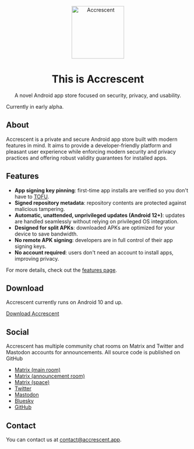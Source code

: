 <div align="center">
    <img
        src="https://raw.githubusercontent.com/accrescent/accrescent/master/.icon-round.png"
        alt="Accrescent" width="144" height="144">
    <h1>This is Accrescent</h1>
    <p>A novel Android app store focused on security, privacy, and usability.</p>
</div>

Currently in early alpha.

## About

Accrescent is a private and secure Android app store built with modern features in mind. It aims to
provide a developer-friendly platform and pleasant user experience while enforcing modern security
and privacy practices and offering robust validity guarantees for installed apps.

## Features

- **App signing key pinning**: first-time app installs are verified so you don't have to [TOFU](https://en.wikipedia.org/wiki/Trust_on_first_use).
- **Signed repository metadata**: repository contents are protected against malicious tampering.
- **Automatic, unattended, unprivileged updates (Android 12+)**: updates are handled seamlessly without relying on privileged OS integration.
- **Designed for split APKs**: downloaded APKs are optimized for your device to save bandwidth.
- **No remote APK signing**: developers are in full control of their app signing keys.
- **No account required**: users don't need an account to install apps, improving privacy.

For more details, check out the [features page](https://accrescent.app/features).

## Download

Accrescent currently runs on Android 10 and up.

[Download Accrescent](https://accrescent.app/accrescent.apk)

## Social

Accrescent has multiple community chat rooms on Matrix and Twitter and Mastodon accounts for
announcements. All source code is published on GitHub

- [Matrix (main room)](https://matrix.to/#/#accrescent:matrix.org)
- [Matrix (announcement room)](https://matrix.to/#/#accrescent-announcements:matrix.org)
- [Matrix (space)](https://matrix.to/#/#accrescent-space:matrix.org)
- [Twitter](https://twitter.com/accrescentapp)
- [Mastodon](https://infosec.exchange/@accrescent)
- [Bluesky](https://bsky.app/profile/accrescent.app)
- [GitHub](https://github.com/accrescent/accrescent)

## Contact

You can contact us at [contact@accrescent.app](mailto:contact@accrescent.app).
